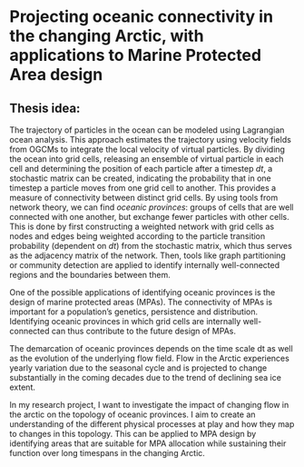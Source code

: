 # Projecting oceanic connectivity in the changing Arctic, with applications to Marine Protected Area design

## Thesis idea:
The trajectory of particles in the ocean can be modeled using Lagrangian ocean analysis. This approach estimates the trajectory using velocity fields from OGCMs to integrate the local velocity of virtual particles. By dividing the ocean into grid cells, releasing an ensemble of virtual particle in each cell and determining the position of each particle after a timestep *dt*, a stochastic matrix can be created, indicating the probability that in one timestep a particle moves from one grid cell to another. This provides a measure of connectivity between distinct grid cells. By using tools from network theory, we can find *oceanic provinces*: groups of cells that are well connected with one another, but exchange fewer particles with other cells. This is done by first constructing a weighted network with grid cells as nodes and edges being weighted according to the particle transition probability (dependent on *dt*) from the stochastic matrix, which thus serves as the adjacency matrix of the network. Then, tools like graph partitioning or community detection are applied to identify internally well-connected regions and the boundaries between them.

One of the possible applications of identifying oceanic provinces is the design of marine protected areas (MPAs). The connectivity of MPAs is important for a population’s genetics, persistence and distribution. Identifying oceanic provinces in which grid cells are internally well-connected can thus contribute to the future design of MPAs.

The demarcation of oceanic provinces depends on the time scale dt as well as the evolution of the underlying flow field. Flow in the Arctic experiences yearly variation due to the seasonal cycle and is projected to change substantially in the coming decades due to the trend of declining sea ice extent.

In my research project, I want to investigate the impact of changing flow in the arctic on the topology of oceanic provinces. I aim to create an understanding of the different physical processes at play and how they map to changes in this topology. This can be applied to MPA design by identifying areas that are suitable for MPA allocation while sustaining their function over long timespans in the changing Arctic.
